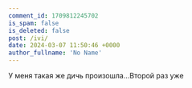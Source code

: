 ```yaml
---
comment_id: 1709812245702
is_spam: false
is_deleted: false
post: /ivi/
date: 2024-03-07 11:50:46 +0000
author_fullname: 'No Name'
---
```


У меня такая же дичь произошла...Второй раз уже
